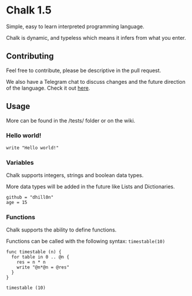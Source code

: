 # Chalk 1.5
Simple, easy to learn interpreted programming language.

Chalk is dynamic, and typeless which means it infers from what you enter.

## Contributing
Feel free to contribute, please be descriptive in the pull request.

We also have a Telegram chat to discuss changes and the future direction of the language. Check it out [here](https://telegram.me/joinchat/EHl7-UEEO0TzENj0oAxz0Q).

## Usage

More can be found in the /tests/ folder or on the wiki.

### Hello world!
`write "Hello world!"`

### Variables
Chalk supports integers, strings and boolean data types.

More data types will be added in the future like Lists and Dictionaries.
```
github = "dhill0n"
age = 15
```

### Functions
Chalk supports the ability to define functions.

Functions can be called with the following syntax: `timestable(10)`

```
func timestable (n) {
  for table in 0 .. @n {
    res = n * n
    write "@n*@n = @res"
  }
}

timestable (10)
```
